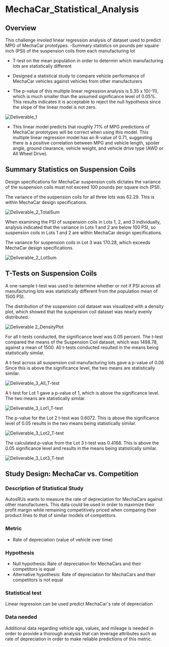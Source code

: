 # MechaCar_Statistical_Analysis

## Overview
This challenge involed linear regression analysis of dataset used to predict MPG of MechaCar prototypes.
-Summary statistics on pounds per square inch (PSI) of the suspension coils from each manufacturing lot
- T-test on the mean population in order to determin which manufacturing lots are statistically different
- Designed a statistical study to compare vehicle performance of MechaCar vehicles against vehicles from other manufacturers


- The p-value of this multiple linear regression analysis is 5.35 x 10(-11), which is much smaller than the assumed significance level of 0.05%. This results indicates it is acceptable to reject the null hypothesis since the slope of the linear model is not zero.

![Deliverable_1](https://user-images.githubusercontent.com/73897240/111533492-382a8e80-873d-11eb-9774-810cc4714530.PNG)

- This linear model predicts that roughly 71% of MPG predictions of MechaCar prototypes will be correct when using this model. This multiple linear regression model has an R-value of 0.71, suggesting there is a positive correlation between MPG and vehicle length, spoiler angle, ground clearance, vehicle weight, and vehicle drive type (AWD or All Wheel Drive).  


## Summary Statistics on Suspension Coils
Design specifications for MechaCar suspension coils dictates the variance of the suspension coils must not exceed 100 pounds per square inch (PSI).

The variance of the suspension coils for all three lots was 62.29. This is within MechaCar design specifications.

![Deliverable_2_TotalSum](https://user-images.githubusercontent.com/73897240/111684819-91f28d80-87fd-11eb-8ef9-fdac277f5e79.PNG)

When examining the PSI of suspension coils in Lots 1, 2, and 3 individually, analysis indicated that the variance in Lots 1 and 2 are below 100 PSI, so suspension coils in Lots 1 and 2 are within MechaCar design specifications.

The variance for suspension coils in Lot 3 was 170.28, which exceeds MechaCar design specifications.

![Deliverable_2_LotSum](https://user-images.githubusercontent.com/73897240/111684910-adf62f00-87fd-11eb-83ae-61fa9cbc2a20.PNG)


## T-Tests on Suspension Coils
A one-sample t-test was used to determine whether or not if PSI across all manufacturing lots was statistically different from the population mean of 1500 PSI.  

The distribution of the suspension coil dataset was visualized with a density plot, which showed that the suspension coil dataset was nearly evenly distributed.

![Deliverable 2_DensityPlot](https://user-images.githubusercontent.com/73897240/111689655-ae44f900-8802-11eb-9614-1eabadc5ac0f.png)


For all t-tests conducted, the significance level was 0.05 percent.  The t-test compared the means of the Suspension Coil dataset, which was 1498.78, against a mean of 1500.  All t-tests conducted resulted in the means being statistically similar.

A t-test across all suspension coil manufacturing lots gave a p-value of 0.06  Since this is above the significance level, the two means are statistically similar.

![Deliverable_3_All_T-test](https://user-images.githubusercontent.com/73897240/111695403-72616200-8809-11eb-84fd-b6f08ff35548.PNG)


A t-test for Lot 1 gave a p-value of 1, which is above the significance level.  The two means are statistically similar.

![Deliverable_3_Lot1_T-test](https://user-images.githubusercontent.com/73897240/111695910-fca9c600-8809-11eb-99cf-86e11bffea76.PNG)


The p-value for the Lot 2 t-test was 0.6072.  This is above the significance level of 0.05 results in the two means being statistically similar.

![Deliverable_3_Lot2_T-test](https://user-images.githubusercontent.com/73897240/111696909-4050ff80-880b-11eb-98d8-ca50bad8b0b6.PNG)


The calculated p-value from the Lot 3 t-test was 0.4168. This is above the 0.05 significance level and results in the means being statistically similar.

![Deliverable_3_Lot3_T-test](https://user-images.githubusercontent.com/73897240/111697229-b0f81c00-880b-11eb-9a3a-39b20d47cdc9.PNG)


## Study Design: MechaCar vs. Competition
### Description of Statistical Study
AutosRUs wants to measure the rate of depreciation for MechaCars against other manufacturers. This data could be used in order to maximize their profit margin while remaining competitively priced when comparing their product lines to that of similar models of competitors.

### Metric
- Rate of depreciation (value of vehicle over time)

### Hypothesis
- Null hypothesis: Rate of depreciation for MechaCars and their competitors is equal 
- Alternative hypothesis: Rate of depreciation for MechaCars and their competitors is not equal

### Statistical test
Linear regression can be used predict MechaCar's rate of depreciation

### Data needed
Additional data regarding vehicle age, values, and mileage is needed in order to provide a thorough analysis that can leverage attributes such as rate of depreciation in order to make reliable predictions of this metric.
